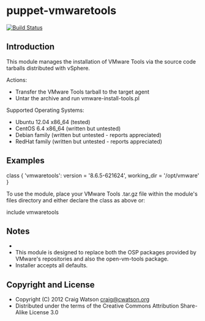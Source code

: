 puppet-vmwaretools
==================

[![Build Status](https://secure.travis-ci.org/craigwatson/puppet-vmwaretools.png?branch=master)](http://travis-ci.org/craigwatson/puppet-vmwaretools)

Introduction
------------

This module manages the installation of VMware Tools via the source code tarballs distributed with vSphere.

Actions:

* Transfer the VMware Tools tarball to the target agent
* Untar the archive and run vmware-install-tools.pl

Supported Operating Systems:

* Ubuntu 12.04 x86_64 (tested)
* CentOS 6.4 x86_64 (written but untested)
* Debian family (written but untested - reports appreciated)
* RedHat family (written but untested - reports appreciated)

Examples
--------

  class { 'vmwaretools':
    version     = '8.6.5-621624',
    working_dir = '/opt/vmware'
  }


To use the module, place your VMware Tools .tar.gz file within the module's files directory and either declare the class as above or:

  include vmwaretools

Notes
-----

* 
* This module is designed to replace both the OSP packages provided by VMware's repositories and also the open-vm-tools package.
* Installer accepts all defaults.

Copyright and License
---------------------
* Copyright (C) 2012 Craig Watson <craig@cwatson.org>
* Distributed under the terms of the Creative Commons Attribution Share-Alike License 3.0
